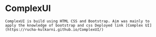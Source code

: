 # ComplexUI
``
ComplexUI is build using HTML CSS and Bootstrap. Aim was mainly to apply the knowledge of bootstrap and css
Deployed link [Complex UI](https://rucha-kulkarni.github.io/ComplexUI/)
``

